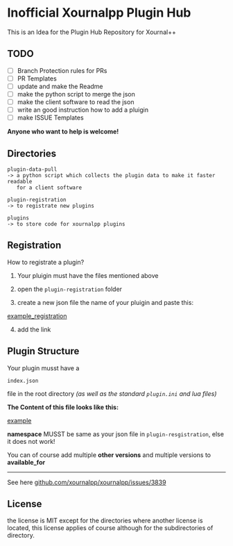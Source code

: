 # Inofficial Xournalpp Plugin Hub

This is an Idea for the Plugin Hub Repository for Xournal++


## TODO

- [ ] Branch Protection rules for PRs
- [ ] PR Templates
- [ ] update and make the Readme
- [ ] make the python script to merge the json
- [ ] make the client software to read the json
- [ ] write an good instruction how to add a pluigin
- [ ] make ISSUE Templates

**Anyone who want to help is welcome!**


## Directories

```
plugin-data-pull
-> a python script which collects the plugin data to make it faster readable
   for a client software

plugin-registration
-> to registrate new plugins

plugins
-> to store code for xournalpp plugins
```


## Registration

How to registrate a plugin?

1. Your pluigin must have the files mentioned above

2. open the `plugin-registration` folder

3. create a new json file the name of your pluigin and paste this:

[example_registration](example/example_registration.json)

4. add the link


## Plugin Structure

Your plugin musst have a 
```
index.json
```
file in the root directory *(as well as the standard `plugin.ini` and lua files)*

**The Content of this file looks like this:**

[example](example/example.json)

**namespace** MUSST be same as your json file in `plugin-resgistration`,
else it does not work!

You can of course add multiple **other versions** and multiple versions
to **available_for**


---

See here [github.com/xournalpp/xournalpp/issues/3839](https://github.com/xournalpp/xournalpp/issues/3839)


## License

the license is MIT except for the directories where another license is located,
this license applies of course although for the subdirectories of directory.
